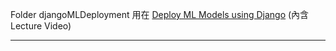 Folder djangoMLDeployment 用在 [Deploy ML Models using Django](https://medium.com/@u860218/deploy-ml-models-using-django-41d4310cf335) (內含Lecture Video)

*****************************************************************************
